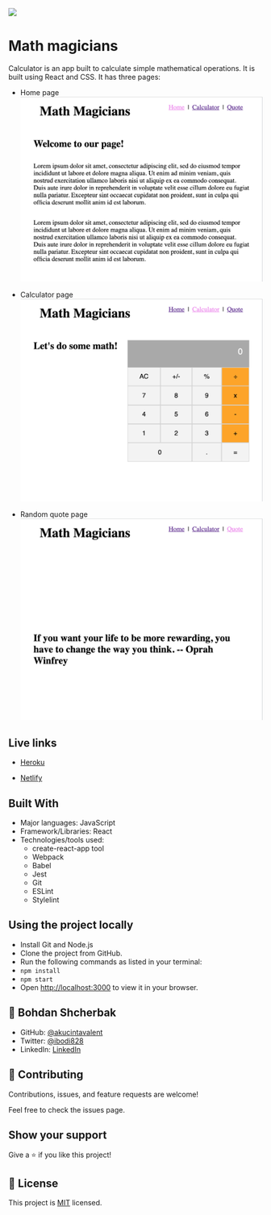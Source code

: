 ![](https://img.shields.io/badge/Microverse-blueviolet)

# Math magicians

Calculator is an app built to calculate simple mathematical operations. It is built using React and CSS. It has three pages:

 - Home page
![home](./screenshots/home_screenshot.png)

 - Calculator page
![calculator](./screenshots/calculator_screenshot.png)

 - Random quote page
![quote](./screenshots/quote_screenshot.png)

## Live links

- [Heroku](https://math-magicians-akucintavalent.herokuapp.com/)

- [Netlify](https://quirky-kepler-6d9f5c.netlify.app/)

## Built With

- Major languages: JavaScript
- Framework/Libraries: React
- Technologies/tools used:
  - create-react-app tool
  - Webpack
  - Babel
  - Jest
  - Git 
  - ESLint
  - Stylelint

## Using the project locally

- Install Git and Node.js
- Clone the project from GitHub.
- Run the following commands as listed in your terminal:
 - `npm install`
 - `npm start`
 - Open [http://localhost:3000](http://localhost:3000) to view it in your browser.

## 👤 Bohdan Shcherbak

- GitHub: [@akucintavalent](https://github.com/akucintavalent)
- Twitter: [@ibodi828](https://twitter.com/ibodi828)
- LinkedIn: [LinkedIn](https://www.linkedin.com/in/bohdan-shcherbak/)

## 🤝 Contributing

Contributions, issues, and feature requests are welcome!

Feel free to check the issues page.

## Show your support

Give a ⭐️ if you like this project!

## 📝 License

This project is [MIT](./MIT.md) licensed.
